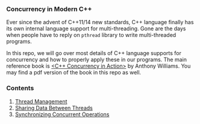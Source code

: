 ### Concurrency in Modern C++

Ever since the advent of C++11/14 new standards, C++ language finally has its own internal language support for multi-threading. Gone are the days when people have to reply on `pthread` library to write multi-threaded programs.

In this repo, we will go over most details of C++ language supports for concurrency and how to properly apply these in our programs. The main reference book is [\<C++ Concurrency in Action\>](https://www.manning.com/books/c-plus-plus-concurrency-in-action-second-edition) by Anthony Williams. You may find a pdf version of the book in this repo as well.

### Contents

1. [Thread Management](./thread_management.md)
2. [Sharing Data Between Threads](sharing_data_between_threads.md)
3. [Synchronizing Concurrent Operations](synchronizing_concurrent_operations.md)